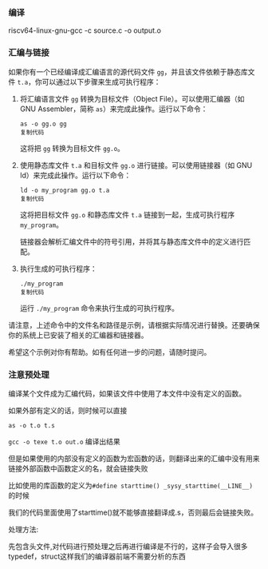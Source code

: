 ### 编译

riscv64-linux-gnu-gcc -c source.c -o output.o

### 汇编与链接

如果你有一个已经编译成汇编语言的源代码文件 `gg`，并且该文件依赖于静态库文件 `t.a`，你可以通过以下步骤来生成可执行程序：

1. 将汇编语言文件 `gg` 转换为目标文件（Object File）。可以使用汇编器（如 GNU Assembler，简称 `as`）来完成此操作。运行以下命令：

   ```shell
   as -o gg.o gg
   复制代码
   ```

   这将把 `gg` 转换为目标文件 `gg.o`。

2. 使用静态库文件 `t.a` 和目标文件 `gg.o` 进行链接。可以使用链接器（如 GNU ld）来完成此操作。运行以下命令：

   ```shell
   ld -o my_program gg.o t.a
   复制代码
   ```

   这将把目标文件 `gg.o` 和静态库文件 `t.a` 链接到一起，生成可执行程序 `my_program`。

   链接器会解析汇编文件中的符号引用，并将其与静态库文件中的定义进行匹配。

3. 执行生成的可执行程序：

   ```shell
   ./my_program
   复制代码
   ```

   运行 `./my_program` 命令来执行生成的可执行程序。

请注意，上述命令中的文件名和路径是示例，请根据实际情况进行替换。还要确保你的系统上已安装了相关的汇编器和链接器。

希望这个示例对你有帮助。如有任何进一步的问题，请随时提问。

### 注意预处理

编译某个文件成为汇编代码，如果该文件中使用了本文件中没有定义的函数。

如果外部有定义的话，则时候可以直接

`as -o t.o t.s`

`gcc -o texe t.o out.o` 编译出结果

但是如果使用的内部没有定义的函数为宏函数的话，则翻译出来的汇编中没有用来链接外部函数中函数定义的名，就会链接失败

比如使用的库函数的定义为`#define starttime() _sysy_starttime(__LINE__)` 的时候

我们的代码里面使用了starttime()就不能够直接翻译成.s，否则最后会链接失败。

处理方法:

先包含头文件,对代码进行预处理之后再进行编译是不行的，这样子会导入很多typedef，struct这样我们的编译器前端不需要分析的东西